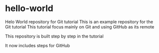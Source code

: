 # hello-world
Helo World repository for Git tutorial
This is an example repository for the Git tutorial
This tutorial focus mainly on Git and using GitHub as its remote

This repository is built step by step in the tutorial

It now includes steps for GitHub
